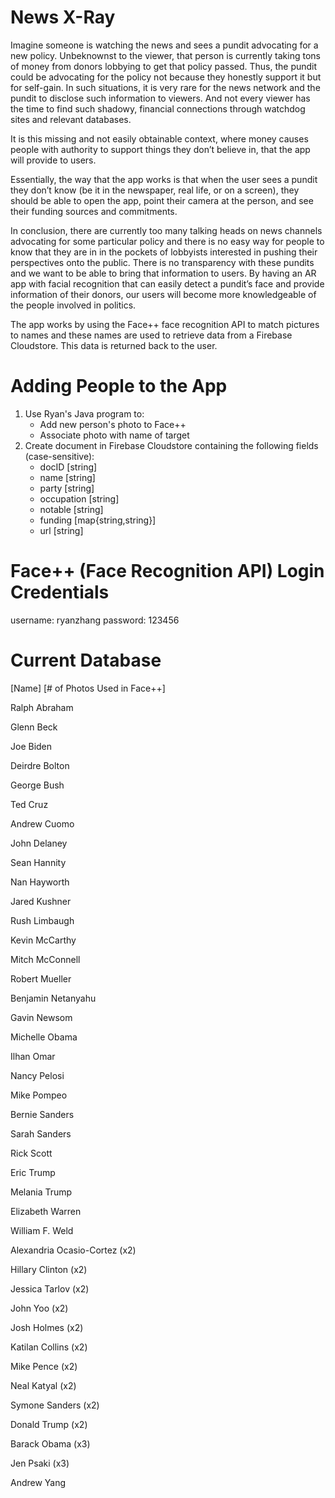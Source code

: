 # News X-Ray
Imagine someone is watching the news and sees a pundit advocating for a new policy. Unbeknownst to the viewer, that person is currently taking tons of money from donors lobbying to get that policy passed. Thus, the pundit could be advocating for the policy not because they honestly support it but for self-gain. In such situations, it is very rare for the news network and the pundit to disclose such information to viewers. And not every viewer has the time to find such shadowy, financial connections through watchdog sites and relevant databases. 

It is this missing and not easily obtainable context, where money causes people with authority to support things they don’t believe in, that the app will provide to users. 

Essentially, the way that the app works is that when the user sees a pundit they don’t know (be it in the newspaper, real life, or on a screen), they should be able to open the app, point their camera at the person, and see their funding sources and commitments. 

In conclusion, there are currently too many talking heads on news channels advocating for some particular policy and there is no easy way for people to know that they are in in the pockets of lobbyists interested in pushing their perspectives onto the public. There is no transparency with these pundits and we want to be able to bring that information to users. By having an AR app with facial recognition that can easily detect a pundit’s face and provide information of their donors, our users will become more knowledgeable of the people involved in politics.

The app works by using the Face++ face recognition API to match pictures to names and these names are used to retrieve data from a Firebase Cloudstore. This data is returned back to the user. 

# Adding People to the App
1) Use Ryan's Java program to:
    - Add new person's photo to Face++
    - Associate photo with name of target
2) Create document in Firebase Cloudstore containing the following fields (case-sensitive): 
    - docID [string]
    - name [string]
    - party [string]
    - occupation [string]
    - notable [string]
    - funding [map{string,string}]
    - url [string]

# Face++ (Face Recognition API) Login Credentials
username: ryanzhang
password: 123456

# Current Database
[Name] [# of Photos Used in Face++]

Ralph Abraham

Glenn Beck

Joe Biden

Deirdre Bolton

George Bush

Ted Cruz

Andrew Cuomo

John Delaney

Sean Hannity

Nan Hayworth

Jared Kushner

Rush Limbaugh

Kevin McCarthy

Mitch McConnell

Robert Mueller

Benjamin Netanyahu

Gavin Newsom

Michelle Obama

Ilhan Omar

Nancy Pelosi

Mike Pompeo

Bernie Sanders

Sarah Sanders

Rick Scott

Eric Trump

Melania Trump

Elizabeth Warren

William F. Weld

Alexandria Ocasio-Cortez (x2)

Hillary Clinton (x2)

Jessica Tarlov (x2)

John Yoo (x2)

Josh Holmes (x2)

Katilan Collins (x2)

Mike Pence (x2)

Neal Katyal (x2)

Symone Sanders (x2)

Donald Trump (x2)

Barack Obama (x3)

Jen Psaki (x3)

Andrew Yang





